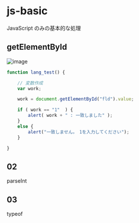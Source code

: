 # js-basic
JavaScript のみの基本的な処理
## getElementById
![image](https://user-images.githubusercontent.com/1501327/129836056-bb8bca7d-0681-481e-82d7-85440e01dac7.png)
```javascript
function lang_test() {

    // 変数作成
    var work;

    work = document.getElementById("fld").value;

    if ( work == "1"  ) {
        alert( work + " : 一致しました" );
    }
    else {
        alert("一致しません。　1を入力してください");
    }

}
```
## 02
parseInt
## 03
typeof

